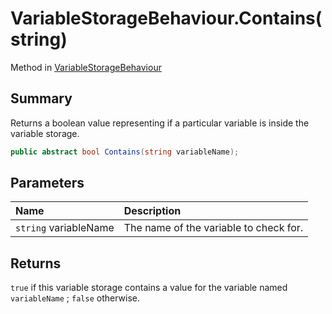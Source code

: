 # VariableStorageBehaviour.Contains(string)

Method in [VariableStorageBehaviour](/api/csharp/yarn.unity.variablestoragebehaviour.md)

## Summary


Returns a boolean value representing if a particular variable is
inside the variable storage.


```csharp
public abstract bool Contains(string variableName);
```

## Parameters

|Name|Description|
|:---|:---|
|`string` variableName|The name of the variable to check for.|

## Returns

<code>true</code>  if this variable storage contains a
value for the variable named  <code>variableName</code> ;  <code>false</code>  otherwise.


